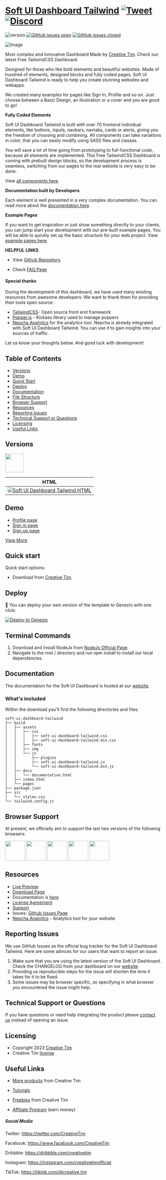 # [Soft UI Dashboard Tailwind](http://demos.creative-tim.com/soft-ui-dashboard-tailwind/pages/dashboard.html?ref=readme-sudt) [![Tweet](https://img.shields.io/twitter/url/http/shields.io.svg?style=social&logo=twitter)](https://twitter.com/intent/tweet?url=https://www.creative-tim.com/product/soft-ui-dashboard-tailwind&text=Check%20Soft%20UI%20Dashboard%20Tailwind%20made%20by%20@CreativeTim%20#webdesign%20#dashboard%20#softdesign%20#html%20https://www.creative-tim.com/product/soft-ui-dashboard-tailwind) [![Discord](https://badgen.net/badge/icon/discord?icon=discord&label)](https://discord.gg/FhCJCaHdQa)

![version](https://img.shields.io/badge/version-1.0.5-blue.svg) [![GitHub issues open](https://img.shields.io/github/issues/creativetimofficial/soft-ui-dashboard-tailwind.svg)](https://github.com/creativetimofficial/soft-ui-dashboard-tailwind/issues?q=is%3Aopen+is%3Aissue) [![GitHub issues closed](https://img.shields.io/github/issues-closed-raw/creativetimofficial/soft-ui-dashboard-tailwind.svg)](https://github.com/creativetimofficial/soft-ui-dashboard-tailwind/issues?q=is%3Aissue+is%3Aclosed)

![Image](https://raw.githubusercontent.com/creativetimofficial/public-assets/master/soft-ui-dashboard/soft-ui-dashboard-tailwind.jpg)

Most complex and innovative Dashboard Made by [Creative Tim](https://creative-tim.com/). Check our latest Free TailwindCSS Dashboard.

Designed for those who like bold elements and beautiful websites. Made of hundred of elements, designed blocks and fully coded pages, Soft UI Dashboard Tailwind is ready to help you create stunning websites and webapps.

We created many examples for pages like Sign In, Profile and so on. Just choose between a Basic Design, an illustration or a cover and you are good to go!

**Fully Coded Elements**

Soft UI Dashboard Tailwind is built with over 70 frontend individual elements, like buttons, inputs, navbars, navtabs, cards or alerts, giving you the freedom of choosing and combining. All components can take variations in color, that you can easily modify using SASS files and classes.

You will save a lot of time going from prototyping to full-functional code, because all elements are implemented.
This Free TailwindCSS Dashboard is coming with prebuilt design blocks, so the development process is seamless,
switching from our pages to the real website is very easy to be done.

View [all components here](https://www.creative-tim.com/learning-lab/tailwind/html/alert/soft-ui-dashboard/?ref=readme-sudt).

**Documentation built by Developers**

Each element is well presented in a very complex documentation.
You can read more about the <a href="https://www.creative-tim.com/learning-lab/tailwind/html/quick-start/soft-ui-dashboard/?ref=readme-sudt" target="_blank">documentation here</a>.

**Example Pages**

If you want to get inspiration or just show something directly to your clients,
you can jump start your development with our pre-built example pages. You will be able
to quickly set up the basic structure for your web project.
View <a href="https://demos.creative-tim.com/soft-ui-dashboard-tailwind/pages/dashboard.html" target="_blank">example pages here</a>.

**HELPFUL LINKS**

- View <a href="https://github.com/creativetimofficial/soft-ui-dashboard-tailwind" target="_blank">Github Repository</a>

- Check <a href="https://www.creative-tim.com/faq" target="_blank">FAQ Page</a>

#### Special thanks
During the development of this dashboard, we have used many existing resources from awesome developers. We want to thank them for providing their tools open source:
- [TailwindCSS](https://tailwindcss.com/)- Open source front end framework
- [Popper.js](https://popper.js.org/) - Kickass library used to manage poppers
- [Nepcha Analytics](https://nepcha.com/?ref=readme) for the analytics tool. Nepcha is already integrated with Soft UI Dashboard Tailwind. You can use it to gain insights into your sources of traffic.

Let us know your thoughts below. And good luck with development!

## Table of Contents

* [Versions](#versions)
* [Demo](#demo)
* [Quick Start](#quick-start)
* [Deploy](#deploy)
* [Documentation](#documentation)
* [File Structure](#file-structure)
* [Browser Support](#browser-support)
* [Resources](#resources)
* [Reporting Issues](#reporting-issues)
* [Technical Support or Questions](#technical-support-or-questions)
* [Licensing](#licensing)
* [Useful Links](#useful-links)

## Versions

[<img src="https://s3.amazonaws.com/creativetim_bucket/github/html.png" width="60" height="60" />](https://www.creative-tim.com/product/soft-ui-dashboard-tailwind?ref=readme-sudt)

| HTML |
| --- |
| [![Soft UI Dashboard Tailwind HTML](https://raw.githubusercontent.com/creativetimofficial/public-assets/master/soft-ui-dashboard/soft-ui-dashboard-tailwind.jpg)](http://demos.creative-tim.com/soft-ui-dashboard-tailwind/pages/dashboard.html?ref=readme-sudt)

## Demo

- [Profile page](http://demos.creative-tim.com/soft-ui-dashboard-tailwind/pages/profile.html?ref=readme-sudt)
- [Sign in page](http://demos.creative-tim.com/soft-ui-dashboard-tailwind/pages/sign-in.html?ref=readme-sudt)
- [Sign up page](https://demos.creative-tim.com/soft-ui-dashboard-tailwind/pages/sign-up.html?ref=readme-sudt)

[View More](https://demos.creative-tim.com/soft-ui-dashboard-tailwind/pages/dashboard.html?ref=readme-sudt).

## Quick start

Quick start options:

- Download from [Creative Tim](https://www.creative-tim.com/product/soft-ui-dashboard-tailwind?ref=readme-sudt).

## Deploy

:rocket: You can deploy your own version of the template to Genezio with one click:

[![Deploy to Genezio](https://raw.githubusercontent.com/Genez-io/graphics/main/svg/deploy-button.svg)](https://app.genez.io/start/deploy?repository=https://github.com/creativetimofficial/soft-ui-dashboard-tailwind&utm_source=github&utm_medium=referral&utm_campaign=github-creativetim&utm_term=deploy-project&utm_content=button-head)

## Terminal Commands

1. Download and Install NodeJs from [NodeJs Official Page](https://nodejs.org/en/download/).
2. Navigate to the root / directory and run npm install to install our local dependencies.

## Documentation
The documentation for the Soft UI Dashboard is hosted at our [website](https://www.creative-tim.com/learning-lab/tailwind/html/quick-start/soft-ui-dashboard/?ref=readme-sudt).

### What's included

Within the download you'll find the following directories and files:

```
soft-ui-dashboard-tailwind
├── build
│   ├── assets
│   │   ├── css
│   │   │   ├── soft-ui-dashboard-tailwind.css
│   │   │   ├── soft-ui-dashboard-tailwind.min.css
│   │   ├── fonts
│   │   ├── img
│   │   └── js
│   │       ├── plugins
│   │       ├── soft-ui-dashboard-tailwind.js
│   │       └── soft-ui-dashboard-tailwind.min.js
│   ├── docs
│   │   └── documentation.html
│   ├── index.html
│   └── pages
├── package.json
├── src
│   └── styles.css
└── tailwind.config.js

```

## Browser Support

At present, we officially aim to support the last two versions of the following browsers:

<img src="https://s3.amazonaws.com/creativetim_bucket/github/browser/chrome.png" width="64" height="64"> <img src="https://s3.amazonaws.com/creativetim_bucket/github/browser/firefox.png" width="64" height="64"> <img src="https://s3.amazonaws.com/creativetim_bucket/github/browser/edge.png" width="64" height="64"> <img src="https://s3.amazonaws.com/creativetim_bucket/github/browser/safari.png" width="64" height="64"> <img src="https://s3.amazonaws.com/creativetim_bucket/github/browser/opera.png" width="64" height="64">

## Resources
- [Live Preview](https://demos.creative-tim.com/soft-ui-dashboard-tailwind/pages/dashboard.html?ref=readme-sudt)
- [Download Page](https://www.creative-tim.com/product/soft-ui-dashboard-tailwind?ref=readme-sudt)
- Documentation is [here](https://www.creative-tim.com/learning-lab/tailwind/html/quick-start/soft-ui-dashboard/?ref=readme-sudt)
- [License Agreement](https://www.creative-tim.com/license?ref=readme-sudt)
- [Support](https://www.creative-tim.com/contact-us?ref=readme-sudt)
- Issues: [Github Issues Page](https://github.com/creativetimofficial/soft-ui-dashboard-tailwind/issues)
- [Nepcha Analytics](https://nepcha.com/?ref=readme) - Analytics tool for your website

## Reporting Issues
We use GitHub Issues as the official bug tracker for the Soft UI Dashboard Tailwind. Here are some advices for our users that want to report an issue:

1. Make sure that you are using the latest version of the Soft UI Dashboard. Check the CHANGELOG from your dashboard on our [website](https://www.creative-tim.com/product/soft-ui-dashboard-tailwind?ref=readme-sudt).
2. Providing us reproducible steps for the issue will shorten the time it takes for it to be fixed.
3. Some issues may be browser specific, so specifying in what browser you encountered the issue might help.

## Technical Support or Questions

If you have questions or need help integrating the product please [contact us](https://www.creative-tim.com/contact-us?ref=readme-sudt) instead of opening an issue.

## Licensing

- Copyright 2023 [Creative Tim](https://www.creative-tim.com?ref=readme-sudt)
- Creative Tim [license](https://www.creative-tim.com/license?ref=readme-sudt)

## Useful Links

- [More products](https://www.creative-tim.com/templates?ref=readme-sudt) from Creative Tim

- [Tutorials](https://www.youtube.com/channel/UCVyTG4sCw-rOvB9oHkzZD1w)

- [Freebies](https://www.creative-tim.com/bootstrap-themes/free?ref=readme-sudt) from Creative Tim

- [Affiliate Program](https://www.creative-tim.com/affiliates/new?ref=readme-sudt) (earn money)

##### Social Media

Twitter: <https://twitter.com/CreativeTim>

Facebook: <https://www.facebook.com/CreativeTim>

Dribbble: <https://dribbble.com/creativetim>

Instagram: <https://instagram.com/creativetimofficial>

TikTok: <https://tiktok.com/@creative.tim>
